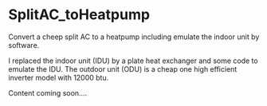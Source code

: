 # SplitAC_toHeatpump
Convert a cheep split AC to a heatpump including emulate the indoor unit by software. 

I replaced the indoor unit (IDU) by a plate heat exchanger and some code 
to emulate the IDU. The outdoor unit (ODU) is a cheap one high efficient inverter model with 12000 btu. 

Content coming soon....
